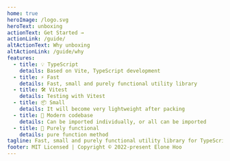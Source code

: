 ```yaml
---
home: true
heroImage: /logo.svg
heroText: unboxing
actionText: Get Started →
actionLink: /guide/
altActionText: Why unboxing
altActionLink: /guide/why
features:
  - title: 💡 TypeScript
    details: Based on Vite, TypeScript development
  - title: ⚡️ Fast
    details: Fast, small and purely functional utility library
  - title: 🛠️ Vitest
    details: Testing with Vitest
  - title: 📦 Small
    details: It will become very lightweight after packing
  - title: 🔑 Modern codebase
    details: Can be imported individually, or all can be imported
  - title: 🔩 Purely functional
    details: pure function method
tagline: Fast, small and purely functional utility library for TypeScript.
footer: MIT Licensed | Copyright © 2022-present Elone Hoo
---
```

